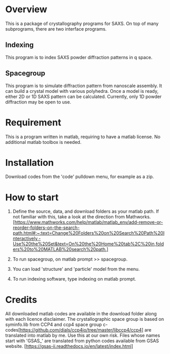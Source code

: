 # Overview
This is a package of crystallography programs for SAXS. On top of many subprograms, there are two interface programs. 
## Indexing
This program is to index SAXS powder diffraction patterns in q space. 
## Spacegroup
This program is to simulate diffraction pattern from nanoscale assembly. It can build a crystal model with various polyhedra. Once a model is ready, either 2D or 1D SAXS pattern can be calculated. Currently, only 1D powder diffraction may be open to use.

# Requirement
This is a program written in matlab, requiring to have a matlab license.
No additional matlab toolbox is needed.

# Installation
Download codes from the 'code' pulldown menu, for example as a zip. 

# How to start
1. Define the source, data, and download folders as your matlab path. If not familiar with this, take a look at the direction from Mathworks. [https://www.mathworks.com/help/matlab/matlab_env/add-remove-or-reorder-folders-on-the-search-path.html#:~:text=Change%20Folders%20on%20Search%20Path%20Interactively,-Use%20the%20Set&text=On%20the%20Home%20tab%2C%20in,folders%20to%20MATLAB%20search%20path.]

2. To run spacegroup, on matlab prompt >> spacegroup. 
3. You can load 'structure' and 'particle' model from the menu.
4. To run indexing software, type indexing on matlab prompt.

# Credits
All downloaded matlab codes are available in the download folder along with each licence disclaimer. 
The crystallographic space group is based on syminfo.lib from CCP4 and ccp4 space group c-codes[https://github.com/dials/ccp4io/tree/master/libccp4/ccp4] are translated into matlab by me. Use this at our own risk. Files whose names start with 'GSAS_' are translated from python codes available from GSAS website. [https://gsas-ii.readthedocs.io/en/latest/index.html]
